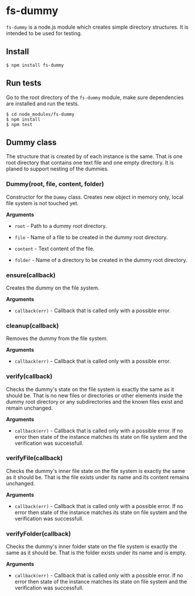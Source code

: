 # fs-dummy
`fs-dummy` is a node.js module which creates simple directory structures. It is intended to be used for testing.

Install
-------
    $ npm install fs-dummy

Run tests
---------
Go to the root directory of the `fs-dummy` module, make sure dependencies are installed and run the tests.

    $ cd node_modules/fs-dummy
    $ npm install
    $ npm test

Dummy class
-----------
The structure that is created by of each instance is the same. That is one root directory that contains one text file and one empty directory. It is planed to support nesting of the dummies.

### Dummy(root, file, content, folder)
Constructor for the `Dummy` class. Creates new object in memory only, local file system is not touched yet.

__Arguments__
* `root` - Path to a dummy root directory.

* `file` - Name of a file to be created in the dummy root directory.

* `content` - Text content of the file.

* `folder` - Name of a directory to be created in the dummy root directory.

### ensure(callback)
Creates the dummy on the file system.

__Arguments__
* `callback(err)` - Callback that is called only with a possible error.

### cleanup(callback)
Removes the dummy from the file system.

__Arguments__
* `callback(err)` - Callback that is called only with a possible error.

### verify(callback)
Checks the dummy's state on the file system is exactly the same as it should be. That is no new files or directories or other elements inside the dummy root directory or any subdirectories and the known files exist and remain unchanged.

__Arguments__
* `callback(err)` - Callback that is called only with a possible error. If no error then state of the instance matches its state on file system and the verification was successfull.

### verifyFile(callback)
Checks the dummy's inner file state on the file system is exactly the same as it should be. That is the file exists under its name and its content remains unchanged.

__Arguments__
* `callback(err)` - Callback that is called only with a possible error. If no error then state of the instance matches its state on file system and the verification was successfull.

### verifyFolder(callback)
Checks the dummy's inner folder state on the file system is exactly the same as it should be. That is the folder exists under its name and is empty.

__Arguments__
* `callback(err)` - Callback that is called only with a possible error. If no error then state of the instance matches its state on file system and the verification was successfull.
